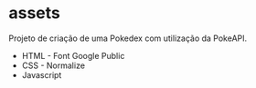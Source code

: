# assets
Projeto de criação de uma Pokedex com utilização da PokeAPI.
- HTML - Font Google Public
- CSS - Normalize
- Javascript
